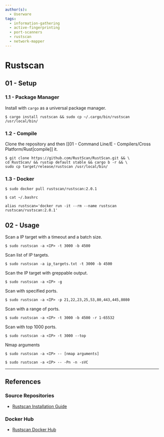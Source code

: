 ```yaml
---
author(s):
  - Userware
tags:
  - information-gathering
  - active-fingerprinting
  - port-scanners
  - rustscan
  - network-mapper
---
```

# Rustscan

## 01 - Setup

### 1.1 - Package Manager

Install with `cargo` as a universal package manager.

```
$ cargo install rustscan && sudo cp ~/.cargo/bin/rustscan /usr/local/bin/
```

### 1.2 - Compile

Clone the repository and then [[01 - Command Line/E - Compilers/Cross Platform/Rust|compile]] it.

```
$ git clone https://github.com/RustScan/RustScan.git && \
cd RustScan/ && rustup default stable && cargo b -r && \
sudo cp target/release/rustscan /usr/local/bin/
```

### 1.3 - Docker

```
$ sudo docker pull rustscan/rustscan:2.0.1

$ cat ~/.bashrc

alias rustscan='docker run -it --rm --name rustscan rustscan/rustscan:2.0.1'
```

## 02 - Usage

Scan a IP target with a timeout and a batch size.

```
$ sudo rustscan -a <IP> -t 3000 -b 4500
```

Scan list of IP targets.

```
$ sudo rustscan -a ip_targets.txt -t 3000 -b 4500
```

Scan the IP target with greppable output.

```
$ sudo rustscan -a <IP> -g
```

Scan with specified ports.

```
$ sudo rustscan -a <IP> -p 21,22,23,25,53,80,443,445,8080
```

Scan with a range of ports.

```
$ sudo rustscan -a <IP> -t 3000 -b 4500 -r 1-65532
```

Scan with top 1000 ports.

```
$ sudo rustscan -a <IP> -t 3000 --top
```

Nmap arguments

```
$ sudo rustscan -a <IP> -- [nmap arguments]

$ sudo rustscan -a <IP> -- -Pn -n -sVC
```

---
## References

### Source Repositories

- [Rustscan Installation Guide](https://github.com/RustScan/RustScan/wiki/Installation-Guide)

### Docker Hub

- [Rustscan Docker Hub](https://hub.docker.com/r/rustscan/rustscan)